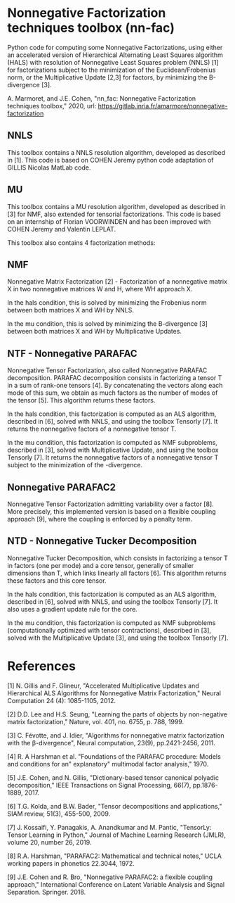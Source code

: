# Nonnegative Factorization techniques toolbox (nn-fac)
Python code for computing some Nonnegative Factorizations, using either an accelerated version of Hierarchical Alternating Least Squares algorithm (HALS) with resolution of Nonnegative Least Squares problem (NNLS) [1] for factorizations subject to the minimization of the Euclidean/Frobenius norm, or the Multiplicative Update [2,3] for factors, by minimizing the B-divergence [3].

A. Marmoret, and J.E. Cohen, "nn_fac: Nonnegative Factorization techniques toolbox," 2020, url: https://gitlab.inria.fr/amarmore/nonnegative-factorization

## NNLS
This toolbox contains a NNLS resolution algorithm, developed as described in [1]. This code is based on COHEN Jeremy python code adaptation of GILLIS Nicolas MatLab code.

## MU
This toolbox contains a MU resolution algorithm, developed as described in [3] for NMF, also extended for tensorial factorizations. This code is based on an internship of Florian VOORWINDEN and has been improved with COHEN Jeremy and Valentin LEPLAT.

This toolbox also contains 4 factorization methods:

## NMF
Nonnegative Matrix Factorization [2] - Factorization of a nonnegative matrix X in two nonnegative matrices W and H, where WH approach X.

In the hals condition, this is solved by minimizing the Frobenius norm between both matrices X and WH by NNLS.

In the mu condition, this is solved by minimizing the B-divergence [3] between both matrices X and WH by Multiplicative Updates.

## NTF - Nonnegative PARAFAC
Nonnegative Tensor Factorization, also called Nonnegative PARAFAC decomposition. PARAFAC decomposition consists in factorizing a tensor T in a sum of rank-one tensors [4]. By concatenating the vectors along each mode of this sum, we obtain as much factors as the number of modes of the tensor [5]. This algorithm returns these factors.

In the hals condition, this factorization is computed as an ALS algorithm, described in [6], solved with NNLS, and using the toolbox Tensorly [7]. It returns the nonnegative factors of a nonnegative tensor T.

In the mu condition, this factorization is computed as NMF subproblems, described in [3], solved with Multiplicative Update, and using the toolbox Tensorly [7]. It returns the nonnegative factors of a nonnegative tensor T subject to the minimization of the 
-divergence.

## Nonnegative PARAFAC2
Nonnegative Tensor Factorization admitting variability over a factor [8]. More precisely, this implemented version is based on a flexible coupling approach [9], where the coupling is enforced by a penalty term.

## NTD - Nonnegative Tucker Decomposition
Nonnegative Tucker Decomposition, which consists in factorizing a tensor T in factors (one per mode) and a core tensor, generally of smaller dimensions than T, which links linearly all factors [6]. This algorithm returns these factors and this core tensor.

In the hals condition, this factorization is computed as an ALS algorithm, described in [6], solved with NNLS, and using the toolbox Tensorly [7]. It also uses a gradient update rule for the core.

In the mu condition, this factorization is computed as NMF subproblems (computationally optimized with tensor contractions), described in [3], solved with the Multiplicative Update [3], and using the toolbox Tensorly [7].

# References
[1] N. Gillis and F. Glineur, "Accelerated Multiplicative Updates and Hierarchical ALS Algorithms for Nonnegative Matrix Factorization," Neural Computation 24 (4): 1085-1105, 2012.

[2] D.D. Lee and H.S. Seung, "Learning the parts of objects by non-negative matrix factorization," Nature, vol. 401, no. 6755, p. 788, 1999.

[3] C. Févotte, and J. Idier, "Algorithms for nonnegative matrix factorization with the β-divergence", Neural computation, 23(9), pp.2421-2456, 2011.

[4] R. A Harshman et al. "Foundations of the PARAFAC procedure: Models and conditions for an" explanatory" multimodal factor analysis," 1970.

[5] J.E. Cohen, and N. Gillis, "Dictionary-based tensor canonical polyadic decomposition," IEEE Transactions on Signal Processing, 66(7), pp.1876-1889, 2017.

[6] T.G. Kolda, and B.W. Bader, "Tensor decompositions and applications," SIAM review, 51(3), 455-500, 2009.

[7] J. Kossaifi, Y. Panagakis, A. Anandkumar and M. Pantic, "TensorLy: Tensor Learning in Python," Journal of Machine Learning Research (JMLR), volume 20, number 26, 2019.

[8] R.A. Harshman, "PARAFAC2: Mathematical and technical notes," UCLA working papers in phonetics 22.3044, 1972.

[9] J.E. Cohen and R. Bro, "Nonnegative PARAFAC2: a flexible coupling approach," International Conference on Latent Variable Analysis and Signal Separation. Springer. 2018.

